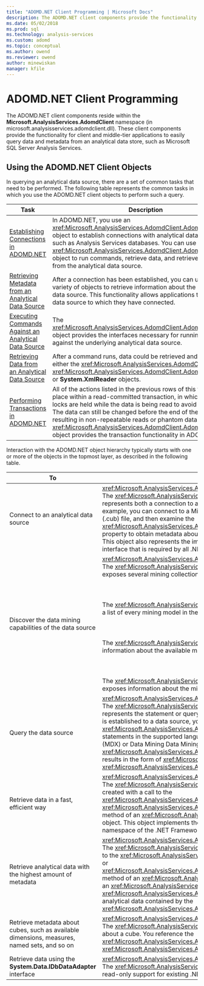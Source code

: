 ```yaml
---
title: "ADOMD.NET Client Programming | Microsoft Docs"
description: The ADOMD.NET client components provide the functionality for client and middle-tier applications to easily query data and metadata from an analytical data store.
ms.date: 05/02/2018
ms.prod: sql
ms.technology: analysis-services
ms.custom: adomd
ms.topic: conceptual
ms.author: owend
ms.reviewer: owend
author: minewiskan
manager: kfile
---
```

# ADOMD.NET Client Programming
  The ADOMD.NET client components reside within the **Microsoft.AnalysisServices.AdomdClient** namespace (in microsoft.analysisservices.adomdclient.dll). These client components provide the functionality for client and middle-tier applications to easily query data and metadata from an analytical data store, such as Microsoft SQL Server Analysis Services.  
  
## Using the ADOMD.NET Client Objects  
 In querying an analytical data source, there are a set of common tasks that need to be performed. The following table represents the common tasks in which you use the ADOMD.NET client objects to perform such a query.  
  
|Task|Description|  
|----------|-----------------|  
|[Establishing Connections in ADOMD.NET](connections-in-adomd-net.md)|In ADOMD.NET, you use an <xref:Microsoft.AnalysisServices.AdomdClient.AdomdConnection> object to establish connections with analytical data sources, such as Analysis Services databases. You can use the <xref:Microsoft.AnalysisServices.AdomdClient.AdomdConnection> object to run commands, retrieve data, and retrieve metadata from the analytical data source.|  
|[Retrieving Metadata from an Analytical Data Source](retrieving-metadata-from-an-analytical-data-source.md)|After a connection has been established, you can use a wide variety of objects to retrieve information about the underlying data source. This functionality allows applications to adapt to the data source to which they have connected.|  
|[Executing Commands Against an Analytical Data Source](executing-commands-against-an-analytical-data-source.md)|The <xref:Microsoft.AnalysisServices.AdomdClient.AdomdCommand> object provides the interfaces necessary for running commands against the underlying analytical data source.|  
|[Retrieving Data from an Analytical Data Source](retrieving-data-from-an-analytical-data-source.md)|After a command runs, data could be retrieved and parsed using either the <xref:Microsoft.AnalysisServices.AdomdClient.CellSet>, <xref:Microsoft.AnalysisServices.AdomdClient.AdomdDataReader>, or **System.XmlReader** objects.|  
|[Performing Transactions in ADOMD.NET](connections-in-adomd-net-performing-transactions.md)|All of the actions listed in the previous rows of this table can take place within a read-committed transaction, in which shared locks are held while the data is being read to avoid dirty reads. The data can still be changed before the end of the transaction, resulting in non-repeatable reads or phantom data. The <xref:Microsoft.AnalysisServices.AdomdClient.AdomdTransaction> object provides the transaction functionality in ADOMD.NET.|  
  
 Interaction with the ADOMD.NET object hierarchy typically starts with one or more of the objects in the topmost layer, as described in the following table.  
  
|To|Use this object|  
|--------|---------------------|  
|Connect to an analytical data source|<xref:Microsoft.AnalysisServices.AdomdClient.AdomdConnection><br /> The <xref:Microsoft.AnalysisServices.AdomdClient.AdomdConnection> object represents both a connection to a data source and the data source metadata. For example, you can connect to a Microsoft SQL Server Analysis Services local cube (.cub) file, and then examine the <xref:Microsoft.AnalysisServices.AdomdClient.AdomdConnection.Cubes%2A> property to obtain metadata about the cubes present on the analytical data source. This object also represents the implementation of the **IDbConnection** interface, an interface that is required by all .NET Framework data providers.|  
|Discover the data mining capabilities of the data source|<xref:Microsoft.AnalysisServices.AdomdClient.AdomdConnection><br /> The <xref:Microsoft.AnalysisServices.AdomdClient.AdomdConnection> object exposes several mining collections:<br /><br /><br /><br /> The <xref:Microsoft.AnalysisServices.AdomdClient.MiningModelCollection> contains a list of every mining model in the data source.<br /><br /><br /><br /> The <xref:Microsoft.AnalysisServices.AdomdClient.MiningServiceCollection> provides information about the available mining algorithms.<br /><br /><br /><br /> The <xref:Microsoft.AnalysisServices.AdomdClient.MiningStructureCollection> exposes information about the mining structures on the server.|  
|Query the data source|<xref:Microsoft.AnalysisServices.AdomdClient.AdomdCommand><br /> The <xref:Microsoft.AnalysisServices.AdomdClient.AdomdCommand> object represents the statement or query that will be sent to the server. Once a connection is established to a data source, you use a <xref:Microsoft.AnalysisServices.AdomdClient.AdomdCommand> object to run statements in the supported language, such as Multidimensional Expressions (MDX) or Data Mining Data Mining Extensions (DMX). You can also use a <xref:Microsoft.AnalysisServices.AdomdClient.AdomdCommand> object to return results in the form of <xref:Microsoft.AnalysisServices.AdomdClient.CellSet> or <xref:Microsoft.AnalysisServices.AdomdClient.AdomdDataReader> objects.|  
|Retrieve data in a fast, efficient way|<xref:Microsoft.AnalysisServices.AdomdClient.AdomdDataReader><br /> The <xref:Microsoft.AnalysisServices.AdomdClient.AdomdDataReader> can be created with a call to the <xref:Microsoft.AnalysisServices.AdomdClient.AdomdCommand.Execute%2A> or <xref:Microsoft.AnalysisServices.AdomdClient.AdomdCommand.ExecuteReader%2A> method of an <xref:Microsoft.AnalysisServices.AdomdClient.AdomdCommand> object. This object implements the **IDbDataReader** interface from the **System.Data** namespace of the .NET Framework class library.|  
|Retrieve analytical data with the highest amount of metadata|<xref:Microsoft.AnalysisServices.AdomdClient.CellSet><br /> The <xref:Microsoft.AnalysisServices.AdomdClient.CellSet> can be created with a call to the <xref:Microsoft.AnalysisServices.AdomdClient.AdomdCommand.Execute%2A> or <xref:Microsoft.AnalysisServices.AdomdClient.AdomdCommand.ExecuteCellSet%2A> method of an <xref:Microsoft.AnalysisServices.AdomdClient.AdomdCommand>. Once an <xref:Microsoft.AnalysisServices.AdomdClient.AdomdCommand> has returned a <xref:Microsoft.AnalysisServices.AdomdClient.CellSet>, you can then examine the analytical data contained by the <xref:Microsoft.AnalysisServices.AdomdClient.CellSet>.|  
|Retrieve metadata about cubes, such as available dimensions, measures, named sets, and so on|<xref:Microsoft.AnalysisServices.AdomdClient.CubeDef><br /> The <xref:Microsoft.AnalysisServices.AdomdClient.CubeDef> represents metadata about a cube. You reference the <xref:Microsoft.AnalysisServices.AdomdClient.CubeDef> from the <xref:Microsoft.AnalysisServices.AdomdClient.AdomdConnection>.|  
|Retrieve data using the **System.Data.IDbDataAdapter** interface|<xref:Microsoft.AnalysisServices.AdomdClient.AdomdDataAdapter><br /> The <xref:Microsoft.AnalysisServices.AdomdClient.AdomdDataAdapter> provides read-only support for existing .NET Framework client applications.|